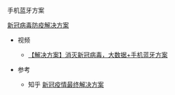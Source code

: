 
手机蓝牙方案

[新冠病毒防疫解决方案](Solution-Covid-19.md)


- 视频
    - [【解决方案】消灭新冠病毒，大数据+手机蓝牙方案](https://www.bilibili.com/video/BV1384y1b74T/)


- 参考
    - 知乎 [新冠疫情最终解决方案](https://zhuanlan.zhihu.com/p/354217640)